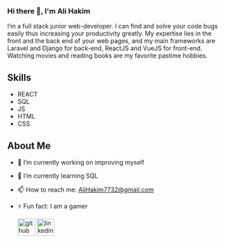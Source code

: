 ### Hi there 👋, I'm Ali Hakim
I’m a full stack junior web-developer. I can find and solve your code bugs easily thus increasing your productivity greatly. My expertise lies in the front and the back end of your web pages, and my main frameworks are Laravel and Django for back-end, ReactJS and VueJS for front-end. Watching movies and reading books are my favorite pastime hobbies.

## Skills
- REACT
- SQL
- JS
- HTML
- CSS

## About Me
- 🔭 I’m currently working on improving myself 
- 🌱 I’m currently learning SQL 
- 📫 How to reach me: AliHakim7732@gmail.com 
- ⚡ Fun fact: I am a gamer

  [<img src='https://cdn.jsdelivr.net/npm/simple-icons@3.0.1/icons/github.svg' alt='github' height='40'>](https://github.com/https://github.com/AliHakim773)  [<img src='https://cdn.jsdelivr.net/npm/simple-icons@3.0.1/icons/linkedin.svg' alt='linkedin' height='40'>](https://www.linkedin.com/in/https://www.linkedin.com/in/ali-hakim-923657227//)  
